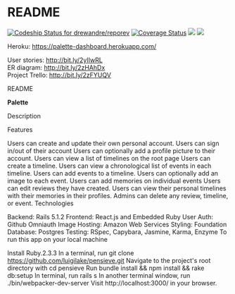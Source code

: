# README

[ ![Codeship Status for drewandre/reporev](https://app.codeship.com/projects/87ce2be0-a061-0135-21d0-72267cb9a81b/status?branch=master)](https://app.codeship.com/projects/253920)    [![Coverage Status](https://coveralls.io/repos/github/drewandre/palette-dashboard/badge.svg?branch=master)](https://coveralls.io/github/drewandre/palette-dashboard?branch=master)    <a href="https://codeclimate.com/github/drewandre/palette-dashboard/maintainability"><img src="https://api.codeclimate.com/v1/badges/2922eba3b2b8516af001/maintainability" /></a>   <a href="https://codeclimate.com/github/drewandre/palette-dashboard/test_coverage"><img src="https://api.codeclimate.com/v1/badges/2922eba3b2b8516af001/test_coverage" /></a>

Heroku: https://palette-dashboard.herokuapp.com/

User stories: http://bit.ly/2yIIwRL</br>
ER diagram: http://bit.ly/2zHAhDx</br>
Project Trello: http://bit.ly/2zFYUQV</br>

README

<strong>Palette</strong>

Description

Features

Users can create and update their own personal account.
Users can sign in/out of their account
Users can optionally add a profile picture to their account.
Users can view a list of timelines on the root page
Users can create a timeline.
Users can view a chronological list of events in each timeline.
Users can add events to a timeline.
Users can optionally add an image to each event.
Users can add memories on individual events
Users can edit reviews they have created.
Users can view their personal timelines with their memories in their profiles.
Admins can delete any review, timeline, or event.
Technologies

Backend: Rails 5.1.2
Frontend: React.js and Embedded Ruby
User Auth: Github Omniauth
Image Hosting: Amazon Web Services
Styling: Foundation
Database: Postgres
Testing: RSpec, Capybara, Jasmine, Karma, Enzyme
To run this app on your local machine

Install Ruby.2.3.3
In a terminal, run git clone https://github.com/luigilake/pensieve.git
Navigate to the project's root directory with cd pensieve
Run bundle install && npm install && rake db:setup
In terminal, run rails s
In another terminal window, run ./bin/webpacker-dev-server
Visit http://localhost:3000/ in your browser.
